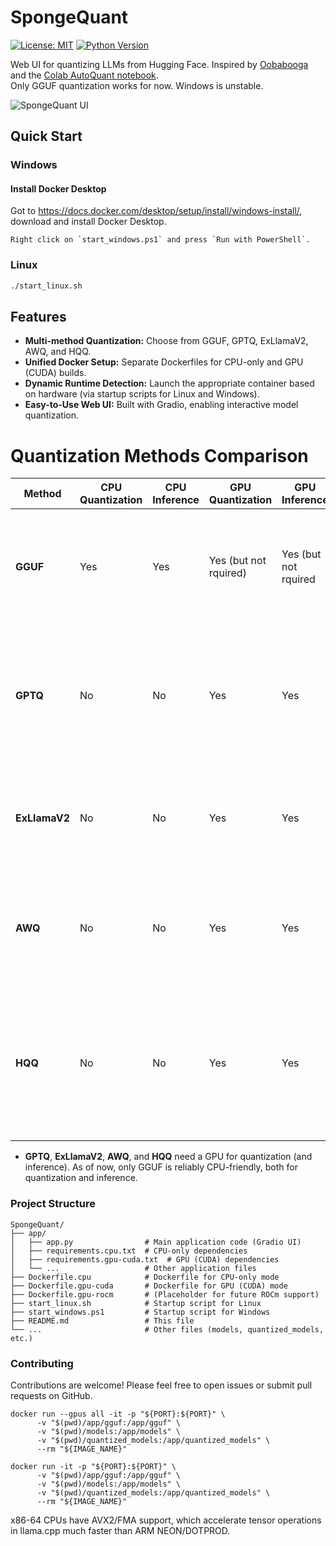 # SpongeQuant

[![License: MIT](https://img.shields.io/badge/License-MIT-blue.svg)](LICENSE)
[![Python Version](https://img.shields.io/badge/Python-3.10%2B-blue.svg)](https://www.python.org)

Web UI for quantizing LLMs from Hugging Face. Inspired by [Oobabooga](https://github.com/oobabooga/text-generation-webui) and the [Colab AutoQuant notebook](https://colab.research.google.com/drive/1b6nqC7UZVt8bx4MksX7s656GXPM-eWw4).  
Only GGUF quantization works for now. Windows is unstable.

![SpongeQuant UI](https://github.com/SpongeEngine/SpongeQuant/blob/main/spongequant-ui.png)

## Quick Start

### Windows
#### Install Docker Desktop
Got to https://docs.docker.com/desktop/setup/install/windows-install/, download and install Docker Desktop.
```
Right click on `start_windows.ps1` and press `Run with PowerShell`.
```

### Linux
```bash
./start_linux.sh
```

## Features
- **Multi-method Quantization:** Choose from GGUF, GPTQ, ExLlamaV2, AWQ, and HQQ.
- **Unified Docker Setup:** Separate Dockerfiles for CPU-only and GPU (CUDA) builds.
- **Dynamic Runtime Detection:** Launch the appropriate container based on hardware (via startup scripts for Linux and Windows).
- **Easy-to-Use Web UI:** Built with Gradio, enabling interactive model quantization.

# Quantization Methods Comparison

| Method       | CPU Quantization       | CPU Inference         | GPU Quantization       | GPU Inference          | Tradeoffs / Notes                                                                                                      |
|--------------|------------------------|-----------------------|------------------------|------------------------|------------------------------------------------------------------------------------------------------------------------|
| **GGUF**     | Yes                    | Yes                   | Yes (but not rquired)  | Yes (but not rquired   | Designed for efficient CPU inference via llama.cpp; optimized for low precision on CPUs.                               |
| **GPTQ**     | No                     | No                    | Yes                    | Yes                    | High compression & accuracy but built for CUDA; forcing CPU-only leads to very slow and unreliable processing.         |
| **ExLlamaV2**| No                     | No                    | Yes                    | Yes                    | Optimized for GPU; CPU fallback is possible but performance is suboptimal.                                             |
| **AWQ**      | No                     | No                    | Yes                    | Yes                    | Relies on CUDA kernels for fast quantization; CPU-only execution is generally impractical.                            |
| **HQQ**      | No                     | No                    | Yes                    | Yes                    | Designed primarily for GPU inference with specialized kernels; CPU usage is not widely validated and may be very slow. |
- **GPTQ**, **ExLlamaV2**, **AWQ**, and **HQQ** need a GPU for quantization (and inference). As of now, only GGUF is reliably CPU-friendly, both for quantization and inference.

### Project Structure
```
SpongeQuant/
├── app/
│   ├── app.py                # Main application code (Gradio UI)
│   ├── requirements.cpu.txt  # CPU-only dependencies
│   ├── requirements.gpu-cuda.txt  # GPU (CUDA) dependencies
│   └── ...                   # Other application files
├── Dockerfile.cpu            # Dockerfile for CPU-only mode
├── Dockerfile.gpu-cuda       # Dockerfile for GPU (CUDA) mode
├── Dockerfile.gpu-rocm       # (Placeholder for future ROCm support)
├── start_linux.sh            # Startup script for Linux
├── start_windows.ps1         # Startup script for Windows
├── README.md                 # This file
└── ...                       # Other files (models, quantized_models, etc.)
```

### Contributing
Contributions are welcome! Please feel free to open issues or submit pull requests on GitHub.

```
docker run --gpus all -it -p "${PORT}:${PORT}" \
      -v "$(pwd)/app/gguf:/app/gguf" \
      -v "$(pwd)/models:/app/models" \
      -v "$(pwd)/quantized_models:/app/quantized_models" \
      --rm "${IMAGE_NAME}"
```

```
docker run -it -p "${PORT}:${PORT}" \
      -v "$(pwd)/app/gguf:/app/gguf" \
      -v "$(pwd)/models:/app/models" \
      -v "$(pwd)/quantized_models:/app/quantized_models" \
      --rm "${IMAGE_NAME}"
```

x86-64 CPUs have AVX2/FMA support, which accelerate tensor operations in llama.cpp much faster than ARM NEON/DOTPROD.
